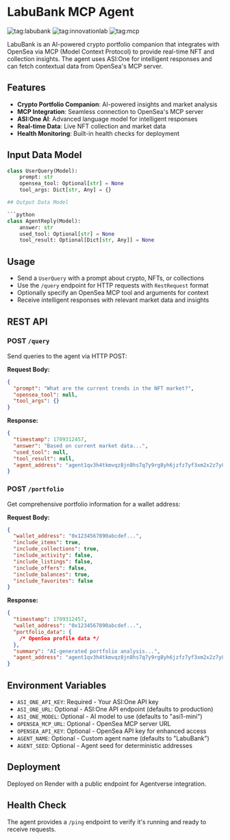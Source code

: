 # LabuBank MCP Agent

![tag:labubank](https://img.shields.io/badge/labubank-3D8BD3)
![tag:innovationlab](https://img.shields.io/badge/innovationlab-3D8BD3)
![tag:mcp](https://img.shields.io/badge/mcp-3D8BD3)

LabuBank is an AI-powered crypto portfolio companion that integrates with OpenSea via MCP (Model Context Protocol) to provide real-time NFT and collection insights. The agent uses ASI:One for intelligent responses and can fetch contextual data from OpenSea's MCP server.

## Features

- **Crypto Portfolio Companion**: AI-powered insights and market analysis
- **MCP Integration**: Seamless connection to OpenSea's MCP server
- **ASI:One AI**: Advanced language model for intelligent responses
- **Real-time Data**: Live NFT collection and market data
- **Health Monitoring**: Built-in health checks for deployment

## Input Data Model

````python
class UserQuery(Model):
    prompt: str
    opensea_tool: Optional[str] = None
    tool_args: Dict[str, Any] = {}

## Output Data Model

```python
class AgentReply(Model):
    answer: str
    used_tool: Optional[str] = None
    tool_result: Optional[Dict[str, Any]] = None
````

## Usage

- Send a `UserQuery` with a prompt about crypto, NFTs, or collections
- Use the `/query` endpoint for HTTP requests with `RestRequest` format
- Optionally specify an OpenSea MCP tool and arguments for context
- Receive intelligent responses with relevant market data and insights

## REST API

### POST `/query`

Send queries to the agent via HTTP POST:

**Request Body:**

```json
{
  "prompt": "What are the current trends in the NFT market?",
  "opensea_tool": null,
  "tool_args": {}
}
```

**Response:**

```json
{
  "timestamp": 1709312457,
  "answer": "Based on current market data...",
  "used_tool": null,
  "tool_result": null,
  "agent_address": "agent1qv3h4tkmvqz8jn8hs7q7y9rg8yh6jzfz7yf3xm2x2z7y8q9w2j5q9n8h6j"
}
```

### POST `/portfolio`

Get comprehensive portfolio information for a wallet address:

**Request Body:**

```json
{
  "wallet_address": "0x1234567890abcdef...",
  "include_items": true,
  "include_collections": true,
  "include_activity": false,
  "include_listings": false,
  "include_offers": false,
  "include_balances": true,
  "include_favorites": false
}
```

**Response:**

```json
{
  "timestamp": 1709312457,
  "wallet_address": "0x1234567890abcdef...",
  "portfolio_data": {
    /* OpenSea profile data */
  },
  "summary": "AI-generated portfolio analysis...",
  "agent_address": "agent1qv3h4tkmvqz8jn8hs7q7y9rg8yh6jzfz7yf3xm2x2z7y8q9w2j5q9n8h6j"
}
```

## Environment Variables

- `ASI_ONE_API_KEY`: Required - Your ASI:One API key
- `ASI_ONE_URL`: Optional - ASI:One API endpoint (defaults to production)
- `ASI_ONE_MODEL`: Optional - AI model to use (defaults to "asi1-mini")
- `OPENSEA_MCP_URL`: Optional - OpenSea MCP server URL
- `OPENSEA_API_KEY`: Optional - OpenSea API key for enhanced access
- `AGENT_NAME`: Optional - Custom agent name (defaults to "LabuBank")
- `AGENT_SEED`: Optional - Agent seed for deterministic addresses

## Deployment

Deployed on Render with a public endpoint for Agentverse integration.

## Health Check

The agent provides a `/ping` endpoint to verify it's running and ready to receive requests.
